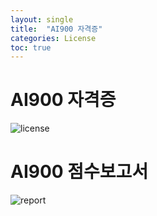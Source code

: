 ```yaml
---
layout: single
title:  "AI900 자격증"
categories: License
toc: true
---
```


# AI900 자격증
![license](https://user-images.githubusercontent.com/112329594/229344452-a805d867-6d25-4fc6-81af-56737cf0da69.jpg)

# AI900 점수보고서
![report](https://user-images.githubusercontent.com/112329594/229344478-5fac6db5-ffca-403f-94e9-0ac7f8a5e597.jpg)
